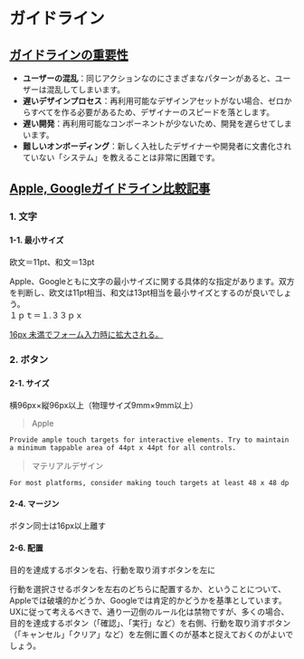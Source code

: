 # ガイドライン

## [ガイドラインの重要性](https://uxmilk.jp/73433)  

- **ユーザーの混乱**：同じアクションなのにさまざまなパターンがあると、ユーザーは混乱してしまいます。
- **遅いデザインプロセス**：再利用可能なデザインアセットがない場合、ゼロからすべてを作る必要があるため、デザイナーのスピードを落とします。
- **遅い開発**：再利用可能なコンポーネントが少ないため、開発を遅らせてしまいます。
- **難しいオンボーディング**：新しく入社したデザイナーや開発者に文書化されていない「システム」を教えることは非常に困難です。

## [Apple, Googleガイドライン比較記事](https://baigie.me/sogitani/2015/07/apple-google-design-guideline/)

### 1. 文字
#### 1-1. 最小サイズ
欧文＝11pt、和文＝13pt  

Apple、Googleともに文字の最小サイズに関する具体的な指定があります。双方を判断し、欧文は11pt相当、和文は13pt相当を最小サイズとするのが良いでしょう。  
１ｐｔ＝１.３３ｐｘ   

[16px 未満でフォーム入力時に拡大される。](http://cly7796.net/wp/css/the-screen-zooms-when-filling-out-forms-on-ios/)

### 2. ボタン
#### 2-1. サイズ
横96px×縦96px以上（物理サイズ9mm×9mm以上）  
> Apple  

```
Provide ample touch targets for interactive elements. Try to maintain a minimum tappable area of 44pt x 44pt for all controls.
```

> マテリアルデザイン

```
For most platforms, consider making touch targets at least 48 x 48 dp
```

#### 2-4. マージン
ボタン同士は16px以上離す  
#### 2-6. 配置
目的を達成するボタンを右、行動を取り消すボタンを左に  

行動を選択させるボタンを左右のどちらに配置するか、ということについて、Appleでは破壊的かどうか、Googleでは肯定的かどうかを基準としています。UXに従って考えるべきで、通り一辺倒のルール化は禁物ですが、多くの場合、目的を達成するボタン（「確認」、「実行」など）を右側、行動を取り消すボタン（「キャンセル」「クリア」など）を左側に置くのが基本と捉えておくのがよいでしょう。  
